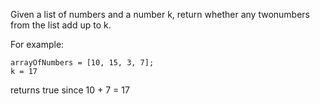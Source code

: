 Given a list of numbers and a number k, return whether any twonumbers from the list add up to k.

For example:
```
arrayOfNumbers = [10, 15, 3, 7];
k = 17
```
returns true since 10 + 7 = 17
